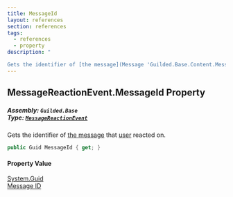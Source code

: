 ```yaml
---
title: MessageId
layout: references
section: references
tags:
  - references
  - property
description: "

Gets the identifier of [the message](Message 'Guilded.Base.Content.Message') that [user](MessageReactionEvent.EventReaction.CreatedBy 'Guilded.Base.Events.MessageReactionEvent.EventReaction.CreatedBy') reacted on."
---
```


## MessageReactionEvent.MessageId Property
##### **Assembly:** `Guilded.Base`<br/>**Type:** [`MessageReactionEvent`](MessageReactionEvent 'Guilded.Base.Events.MessageReactionEvent')

Gets the identifier of [the message](Message 'Guilded.Base.Content.Message') that [user](MessageReactionEvent.EventReaction.CreatedBy 'Guilded.Base.Events.MessageReactionEvent.EventReaction.CreatedBy') reacted on.

```csharp
public Guid MessageId { get; }
```

#### Property Value
[System.Guid](https://docs.microsoft.com/en-us/dotnet/api/System.Guid 'System.Guid')  
[Message ID](ChannelContent_TId,TServer_.Id 'Guilded.Base.Content.ChannelContent<TId,TServer>.Id')